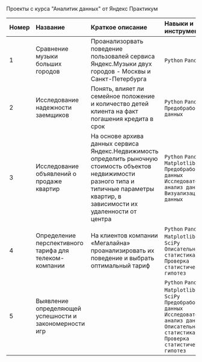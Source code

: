 Проекты с курса "Аналитик данных" от Яндекс Практикум

| Номер | Название | Краткое описание | Навыки и инструменты |
| :--- | :--- | :--- | :--- |
| 1 | Сравнение музыки больших городов | Проанализорвать поведение пользовалей сервиса Яндекс.Музыки двух городов - Москвы и Санкт-Петербурга | `Python` `Pandas` |
| 2 | Исследование надежности заемщиков | Понять, влияет ли семейное положение и количество детей клиента на факт погашения кредита в срок | `Python` `Pandas` `Предобработка данных ` |
| 3 | Исследование объявлений о продаже квартир | На основе архива данных сервиса Яндекс.Недвижимость определить рыночную стоимость объектов недвижимости разного типа и типичные параметры квартир, в зависимости их удаленности от центра | `Python` `Pandas` `Matplotlib` `Предобработка данных` `Исследовательский анализ данных` `Визуализация данных`|
| 4 | Определение перспективного тарифа для телеком-компании | На клиентов компании «Мегалайна» проанализировать их поведение и выбрать оптимальный тариф | `Python` `Pandas` `Matplotlib` `NumPy` `SciPy` `Описательная статистика` `Проверка статистических гипотез` |
| 5 | Выявление определяющей успешности и закономерности игр | | `Python` `Pandas` `Matplotlib` `NumPy` `SciPy` `Предобработка данных` `Исследовательский анализ данных`  `Описательная статистика` `Проверка статистических гипотез` |
